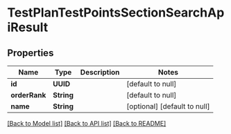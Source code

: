 # TestPlanTestPointsSectionSearchApiResult
## Properties

| Name | Type | Description | Notes |
|------------ | ------------- | ------------- | -------------|
| **id** | **UUID** |  | [default to null] |
| **orderRank** | **String** |  | [default to null] |
| **name** | **String** |  | [optional] [default to null] |

[[Back to Model list]](../README.md#documentation-for-models) [[Back to API list]](../README.md#documentation-for-api-endpoints) [[Back to README]](../README.md)

